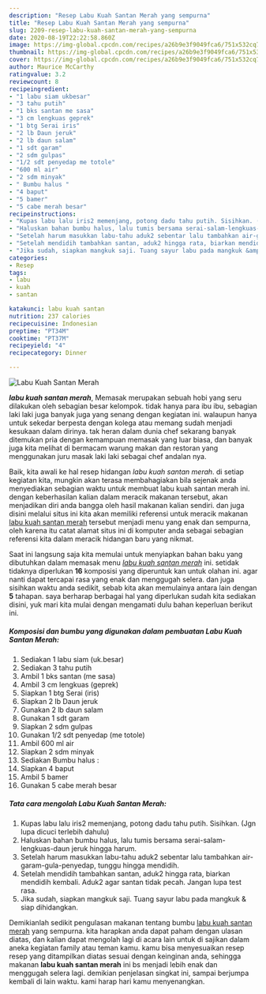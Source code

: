 ```yaml
---
description: "Resep Labu Kuah Santan Merah yang sempurna"
title: "Resep Labu Kuah Santan Merah yang sempurna"
slug: 2209-resep-labu-kuah-santan-merah-yang-sempurna
date: 2020-08-19T22:22:58.860Z
image: https://img-global.cpcdn.com/recipes/a26b9e3f9049fca6/751x532cq70/labu-kuah-santan-merah-foto-resep-utama.jpg
thumbnail: https://img-global.cpcdn.com/recipes/a26b9e3f9049fca6/751x532cq70/labu-kuah-santan-merah-foto-resep-utama.jpg
cover: https://img-global.cpcdn.com/recipes/a26b9e3f9049fca6/751x532cq70/labu-kuah-santan-merah-foto-resep-utama.jpg
author: Maurice McCarthy
ratingvalue: 3.2
reviewcount: 8
recipeingredient:
- "1 labu siam ukbesar"
- "3 tahu putih"
- "1 bks santan me sasa"
- "3 cm lengkuas geprek"
- "1 btg Serai iris"
- "2 lb Daun jeruk"
- "2 lb daun salam"
- "1 sdt garam"
- "2 sdm gulpas"
- "1/2 sdt penyedap me totole"
- "600 ml air"
- "2 sdm minyak"
- " Bumbu halus "
- "4 baput"
- "5 bamer"
- "5 cabe merah besar"
recipeinstructions:
- "Kupas labu lalu iris2 memenjang, potong dadu tahu putih. Sisihkan. (Jgn lupa dicuci terlebih dahulu)"
- "Haluskan bahan bumbu halus, lalu tumis bersama serai-salam-lengkuas-daun jeruk hingga harum."
- "Setelah harum masukkan labu-tahu aduk2 sebentar lalu tambahkan air-garam-gula-penyedap, tunggu hingga mendidih."
- "Setelah mendidih tambahkan santan, aduk2 hingga rata, biarkan mendidih kembali. Aduk2 agar santan tidak pecah. Jangan lupa test rasa."
- "Jika sudah, siapkan mangkuk saji. Tuang sayur labu pada mangkuk &amp; siap dihidangkan."
categories:
- Resep
tags:
- labu
- kuah
- santan

katakunci: labu kuah santan 
nutrition: 237 calories
recipecuisine: Indonesian
preptime: "PT34M"
cooktime: "PT37M"
recipeyield: "4"
recipecategory: Dinner

---
```



![Labu Kuah Santan Merah](https://img-global.cpcdn.com/recipes/a26b9e3f9049fca6/751x532cq70/labu-kuah-santan-merah-foto-resep-utama.jpg)

<b><i>labu kuah santan merah</i></b>, Memasak merupakan sebuah hobi yang seru dilakukan oleh sebagian besar kelompok. tidak hanya para ibu ibu, sebagian laki laki juga banyak juga yang senang dengan kegiatan ini. walaupun hanya untuk sekedar berpesta dengan kolega atau memang sudah menjadi kesukaan dalam dirinya. tak heran dalam dunia chef sekarang banyak ditemukan pria dengan kemampuan memasak yang luar biasa, dan banyak juga kita melihat di bermacam warung makan dan restoran yang menggunakan juru masak laki laki sebagai chef andalan nya.



Baik, kita awali ke hal resep hidangan <i>labu kuah santan merah</i>. di setiap kegiatan kita, mungkin akan terasa membahagiakan bila sejenak anda menyediakan sebagian waktu untuk membuat labu kuah santan merah ini. dengan keberhasilan kalian dalam meracik makanan tersebut, akan menjadikan diri anda bangga oleh hasil makanan kalian sendiri. dan juga disini melalui situs ini kita akan memiliki referensi untuk meracik makanan <u>labu kuah santan merah</u> tersebut menjadi menu yang enak dan sempurna, oleh karena itu catat alamat situs ini di komputer anda sebagai sebagian referensi kita dalam meracik hidangan baru yang nikmat.


Saat ini langsung saja kita memulai untuk menyiapkan bahan baku yang dibutuhkan dalam memasak menu <u><i>labu kuah santan merah</i></u> ini. setidak tidaknya diperlukan <b>16</b> komposisi yang diperuntuk kan untuk olahan ini. agar nanti dapat tercapai rasa yang enak dan menggugah selera. dan juga sisihkan waktu anda sedikit, sebab kita akan memulainya antara lain dengan <b>5</b> tahapan. saya berharap berbagai hal yang diperlukan sudah kita sediakan disini, yuk mari kita mulai dengan mengamati dulu bahan keperluan berikut ini.

<!--inarticleads1-->

##### Komposisi dan bumbu yang digunakan dalam pembuatan Labu Kuah Santan Merah:

1. Sediakan 1 labu siam (uk.besar)
1. Sediakan 3 tahu putih
1. Ambil 1 bks santan (me sasa)
1. Ambil 3 cm lengkuas (geprek)
1. Siapkan 1 btg Serai (iris)
1. Siapkan 2 lb Daun jeruk
1. Gunakan 2 lb daun salam
1. Gunakan 1 sdt garam
1. Siapkan 2 sdm gulpas
1. Gunakan 1/2 sdt penyedap (me totole)
1. Ambil 600 ml air
1. Siapkan 2 sdm minyak
1. Sediakan  Bumbu halus :
1. Siapkan 4 baput
1. Ambil 5 bamer
1. Gunakan 5 cabe merah besar




<!--inarticleads2-->

##### Tata cara mengolah Labu Kuah Santan Merah:

1. Kupas labu lalu iris2 memenjang, potong dadu tahu putih. Sisihkan. (Jgn lupa dicuci terlebih dahulu)
1. Haluskan bahan bumbu halus, lalu tumis bersama serai-salam-lengkuas-daun jeruk hingga harum.
1. Setelah harum masukkan labu-tahu aduk2 sebentar lalu tambahkan air-garam-gula-penyedap, tunggu hingga mendidih.
1. Setelah mendidih tambahkan santan, aduk2 hingga rata, biarkan mendidih kembali. Aduk2 agar santan tidak pecah. Jangan lupa test rasa.
1. Jika sudah, siapkan mangkuk saji. Tuang sayur labu pada mangkuk &amp; siap dihidangkan.




Demikianlah sedikit pengulasan makanan tentang bumbu <u>labu kuah santan merah</u> yang sempurna. kita harapkan anda dapat paham dengan ulasan diatas, dan kalian dapat mengolah lagi di acara lain untuk di sajikan dalam aneka kegiatan family atau teman kamu. kamu bisa menyesuaikan resep resep yang ditampilkan diatas sesuai dengan keinginan anda, sehingga makanan <b>labu kuah santan merah</b> ini bs menjadi lebih enak dan menggugah selera lagi. demikian penjelasan singkat ini, sampai berjumpa kembali di lain waktu. kami harap hari kamu menyenangkan.
